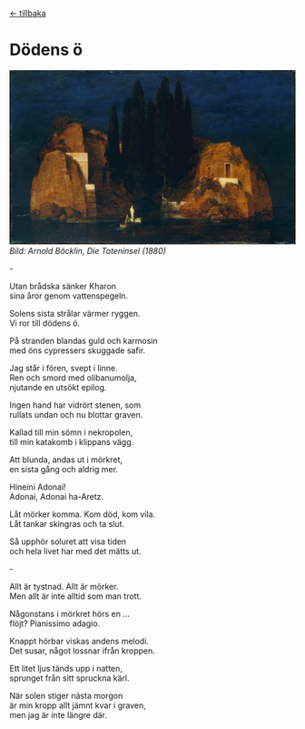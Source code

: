 [← tillbaka](README.md)  


# Dödens ö

![Dödens Ö - Böcklin](dödensö.jpg)  
_Bild: Arnold Böcklin, Die Toteninsel (1880)_

\-

Utan brådska sänker Kharon  
sina åror genom vattenspegeln.  

Solens sista strålar värmer ryggen.  
Vi ror till dödens ö.  

På stranden blandas guld och karmosin  
med öns cypressers skuggade safir.  

Jag står i fören, svept i linne.  
Ren och smord med olibanumolja,  
njutande en utsökt epilog.  

Ingen hand har vidrört stenen, som  
rullats undan och nu blottar graven.  

Kallad till min sömn i nekropolen,  
till min katakomb i klippans vägg.

Att blunda, andas ut i mörkret,  
en sista gång och aldrig mer.  

Hineini Adonai!  
Adonai, Adonai ha-Aretz.  

Låt mörker komma. Kom död, kom vila.  
Låt tankar skingras och ta slut.  

Så upphör soluret att visa tiden  
och hela livet har med det mätts ut.  

\-

Allt är tystnad. Allt är mörker.  
Men allt är inte alltid som man trott.  

Någonstans i mörkret hörs en ...  
flöjt? Pianissimo adagio.  

Knappt hörbar viskas andens melodi.  
Det susar, något lossnar ifrån kroppen.  

Ett litet ljus tänds upp i natten,  
sprunget från sitt spruckna kärl.  

När solen stiger nästa morgon  
är min kropp allt jämnt kvar i graven,  
men jag är inte längre där.  
